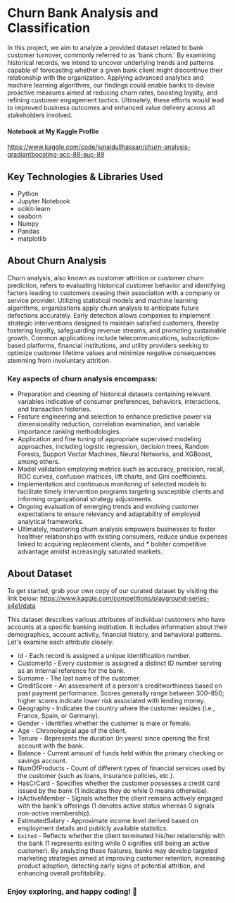 # Churn Bank Analysis and Classification

In this project, we aim to analyze a provided dataset related to bank customer turnover, commonly referred to as 'bank churn.' By examining historical records, we intend to uncover underlying trends and patterns capable of forecasting whether a given bank client might discontinue their relationship with the organization. Applying advanced analytics and machine learning algorithms, our findings could enable banks to devise proactive measures aimed at reducing churn rates, boosting loyalty, and refining customer engagement tactics. Ultimately, these efforts would lead to improved business outcomes and enhanced value delivery across all stakeholders involved.

#### Notebook at My Kaggle Profile
<https://www.kaggle.com/code/junaidullhassan/churn-analysis-gradiantboosting-acc-88-auc-89>

## Key Technologies & Libraries Used

* Python
* Jupyter Notebook
* scikit-learn
* seaborn
* Numpy
* Pandas
* matplotlib

## About Churn Analysis
Churn analysis, also known as customer attrition or customer churn prediction, refers to evaluating historical customer behavior and identifying factors leading to customers ceasing their association with a company or service provider. Utilizing statistical models and machine learning algorithms, organizations apply churn analysis to anticipate future defections accurately. Early detection allows companies to implement strategic interventions designed to maintain satisfied customers, thereby fostering loyalty, safeguarding revenue streams, and promoting sustainable growth. Common applications include telecommunications, subscription-based platforms, financial institutions, and utility providers seeking to optimize customer lifetime values and minimize negative consequences stemming from involuntary attrition.

### Key aspects of churn analysis encompass:

* Preparation and cleaning of historical datasets containing relevant variables indicative of consumer preferences, behaviors, interactions, and transaction histories.
* Feature engineering and selection to enhance predictive power via dimensionality reduction, correlation examination, and variable importance ranking methodologies.
* Application and fine tuning of appropriate supervised modeling approaches, including logistic regression, decision trees, Random Forests, Support Vector Machines, Neural Networks, and XGBoost, among others.
* Model validation employing metrics such as accuracy, precision, recall, ROC curves, confusion matrices, lift charts, and Gini coefficients.
* Implementation and continuous monitoring of selected models to facilitate timely intervention programs targeting susceptible clients and informing organizational strategy adjustments.
* Ongoing evaluation of emerging trends and evolving customer expectations to ensure relevancy and adaptability of employed analytical frameworks.
* Ultimately, mastering churn analysis empowers businesses to foster healthier relationships with existing consumers, reduce undue expenses linked to acquiring replacement clients, and * bolster competitive advantage amidst increasingly saturated markets.

## About Dataset
To get started, grab your own copy of our curated dataset by visiting the link below:
<https://www.kaggle.com/competitions/playground-series-s4e1/data>

This dataset describes various attributes of individual customers who have accounts at a specific banking institution. It includes information about their demographics, account activity, financial history, and behavioral patterns. Let's examine each attribute closely:

* id - Each record is assigned a unique identification number.
* CustomerId - Every customer is assigned a distinct ID number serving as an internal reference for the bank.
* Surname - The last name of the customer.
* CreditScore - An assessment of a person's creditworthiness based on past payment performance. Scores generally range between 300–850; higher scores indicate lower risk associated with lending money.
* Geography - Indicates the country where the customer resides (i.e., France, Spain, or Germany).
* Gender - Identifies whether the customer is male or female.
* Age - Chronological age of the client.
* Tenure - Represents the duration (in years) since opening the first account with the bank.
* Balance - Current amount of funds held within the primary checking or savings account.
* NumOfProducts - Count of different types of financial services used by the customer (such as loans, insurance policies, etc.).
* HasCrCard - Specifies whether the customer possesses a credit card issued by the bank (1 indicates they do while 0 means otherwise).
* IsActiveMember - Signals whether the client remains actively engaged with the bank's offerings (1 denotes active status whereas 0 signals non-active membership).
* EstimatedSalary - Approximate income level derived based on employment details and publicly available statistics.
* `Exited` - Reflects whether the client terminated his/her relationship with the bank (1 represents exiting while 0 signifies still being an active customer).
By analyzing these features, banks may develop targeted marketing strategies aimed at improving customer retention, increasing product adoption, detecting early signs of potential attrition, and enhancing overall profitability.

### Enjoy exploring, and happy coding! 🎉
